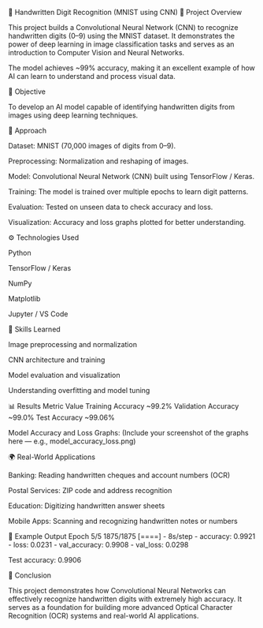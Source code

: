 🧠 Handwritten Digit Recognition (MNIST using CNN)
📘 Project Overview

This project builds a Convolutional Neural Network (CNN) to recognize handwritten digits (0–9) using the MNIST dataset.
It demonstrates the power of deep learning in image classification tasks and serves as an introduction to Computer Vision and Neural Networks.

The model achieves ~99% accuracy, making it an excellent example of how AI can learn to understand and process visual data.

🎯 Objective

To develop an AI model capable of identifying handwritten digits from images using deep learning techniques.

🧩 Approach

Dataset: MNIST (70,000 images of digits from 0–9).

Preprocessing: Normalization and reshaping of images.

Model: Convolutional Neural Network (CNN) built using TensorFlow / Keras.

Training: The model is trained over multiple epochs to learn digit patterns.

Evaluation: Tested on unseen data to check accuracy and loss.

Visualization: Accuracy and loss graphs plotted for better understanding.

⚙️ Technologies Used

Python

TensorFlow / Keras

NumPy

Matplotlib

Jupyter / VS Code

🧠 Skills Learned

Image preprocessing and normalization

CNN architecture and training

Model evaluation and visualization

Understanding overfitting and model tuning

📊 Results
Metric	Value
Training Accuracy	~99.2%
Validation Accuracy	~99.0%
Test Accuracy	~99.06%

Model Accuracy and Loss Graphs:
(Include your screenshot of the graphs here — e.g., model_accuracy_loss.png)

🌍 Real-World Applications

Banking: Reading handwritten cheques and account numbers (OCR)

Postal Services: ZIP code and address recognition

Education: Digitizing handwritten answer sheets

Mobile Apps: Scanning and recognizing handwritten notes or numbers

🧩 Example Output
Epoch 5/5
1875/1875 [====] - 8s/step - accuracy: 0.9921 - loss: 0.0231 - val_accuracy: 0.9908 - val_loss: 0.0298

Test accuracy: 0.9906

🏁 Conclusion

This project demonstrates how Convolutional Neural Networks can effectively recognize handwritten digits with extremely high accuracy.
It serves as a foundation for building more advanced Optical Character Recognition (OCR) systems and real-world AI applications.
